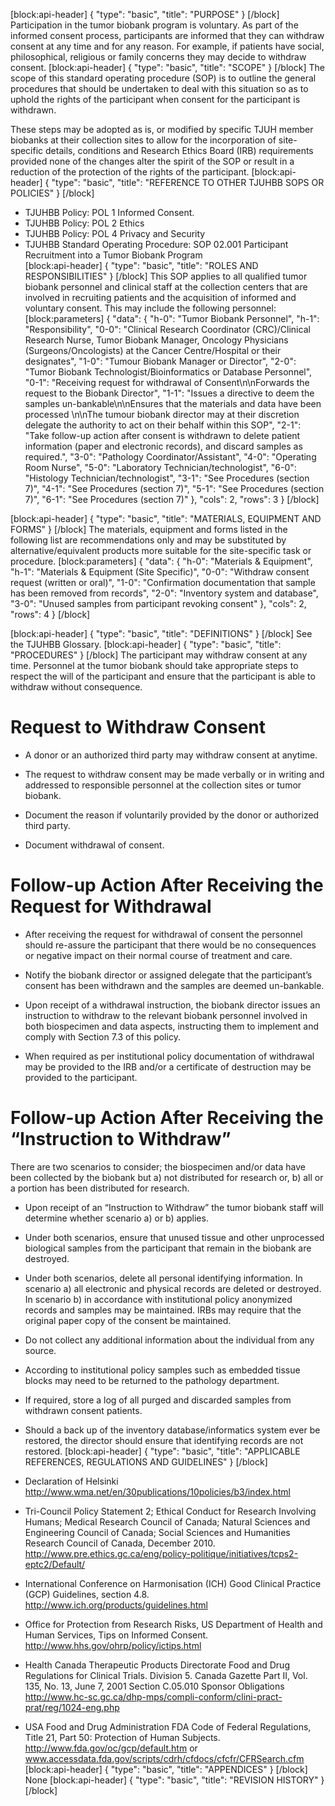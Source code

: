 [block:api-header]
{
  "type": "basic",
  "title": "PURPOSE"
}
[/block]
Participation in the tumor biobank program is voluntary.  As part of the informed consent process, participants are informed that they can withdraw consent at any time and for any reason.  For example, if patients have social, philosophical, religious or family concerns they may decide to withdraw consent.
[block:api-header]
{
  "type": "basic",
  "title": "SCOPE"
}
[/block]
The scope of this standard operating procedure (SOP) is to outline the general procedures that should be undertaken to deal with this situation so as to uphold the rights of the participant when consent for the participant is withdrawn.  

These steps may be adopted as is, or modified by specific TJUH member biobanks at their collection sites to allow for the incorporation of site-specific details, conditions and Research Ethics Board (IRB) requirements provided none of the changes alter the spirit of the SOP or result in a reduction of the protection of the rights of the participant.
[block:api-header]
{
  "type": "basic",
  "title": "REFERENCE TO OTHER TJUHBB SOPS OR POLICIES"
}
[/block]
* TJUHBB Policy: POL 1 Informed Consent.
* TJUHBB Policy: POL 2 Ethics
* TJUHBB Policy: POL 4 Privacy and Security
* TJUHBB Standard Operating Procedure:  SOP 02.001 Participant Recruitment into a Tumor Biobank Program 	
[block:api-header]
{
  "type": "basic",
  "title": "ROLES AND RESPONSIBILITIES"
}
[/block]
This SOP applies to all qualified tumor biobank personnel and clinical staff at the collection centers that are involved in recruiting patients and the acquisition of informed and voluntary consent.  This may include the following personnel:
[block:parameters]
{
  "data": {
    "h-0": "Tumor Biobank Personnel",
    "h-1": "Responsibility",
    "0-0": "Clinical Research Coordinator (CRC)/Clinical Research Nurse, Tumor Biobank Manager, Oncology Physicians (Surgeons/Oncologists) at the Cancer Centre/Hospital or their designates",
    "1-0": "Tumour Biobank Manager or Director",
    "2-0": "Tumor Biobank Technologist/Bioinformatics or Database Personnel",
    "0-1": "Receiving request for withdrawal of Consent\n\nForwards the request to the Biobank Director",
    "1-1": "Issues a directive to deem the samples un-bankable\n\nEnsures that the materials and data have been processed \n\nThe tumour biobank director may at their discretion delegate the authority to act on their behalf within this SOP",
    "2-1": "Take follow-up action after consent is withdrawn to delete patient information (paper and electronic records), and discard samples as required.",
    "3-0": "Pathology Coordinator/Assistant",
    "4-0": "Operating Room Nurse",
    "5-0": "Laboratory Technician/technologist",
    "6-0": "Histology Technician/technologist",
    "3-1": "See Procedures (section 7)",
    "4-1": "See Procedures (section 7)",
    "5-1": "See Procedures (section 7)",
    "6-1": "See Procedures (section 7)"
  },
  "cols": 2,
  "rows": 3
}
[/block]

[block:api-header]
{
  "type": "basic",
  "title": "MATERIALS, EQUIPMENT AND FORMS"
}
[/block]
The materials, equipment and forms listed in the following list are recommendations only and may be substituted by alternative/equivalent products more suitable for the site-specific task or procedure.
[block:parameters]
{
  "data": {
    "h-0": "Materials & Equipment",
    "h-1": "Materials & Equipment (Site Specific)",
    "0-0": "Withdraw consent request (written or oral)",
    "1-0": "Confirmation documentation that sample has been removed from records",
    "2-0": "Inventory system and database",
    "3-0": "Unused samples from participant revoking consent"
  },
  "cols": 2,
  "rows": 4
}
[/block]

[block:api-header]
{
  "type": "basic",
  "title": "DEFINITIONS"
}
[/block]
See the TJUHBB Glossary.
[block:api-header]
{
  "type": "basic",
  "title": "PROCEDURES"
}
[/block]
The participant may withdraw consent at any time.  Personnel at the tumor biobank should take appropriate steps to respect the will of the participant and ensure that the participant is able to withdraw without consequence. 

# Request to Withdraw Consent

* A donor or an authorized third party may withdraw consent at anytime.

* The request to withdraw consent may be made verbally or in writing and addressed to responsible personnel at the collection sites or tumor biobank.
 
* Document the reason if voluntarily provided by the donor or authorized third party.

* Document withdrawal of consent.

# Follow-up Action After Receiving the Request for Withdrawal

* After receiving the request for withdrawal of consent the personnel should re-assure the participant that there would be no consequences or negative impact on their normal course of treatment and care. 

* Notify the biobank director or assigned delegate that the participant’s consent has been withdrawn and the samples are deemed un-bankable.

* Upon receipt of a withdrawal instruction, the biobank director issues an instruction to withdraw to the relevant biobank personnel involved in both biospecimen and data aspects, instructing them to implement and comply with Section 7.3 of this policy.

* When required as per institutional policy documentation of withdrawal may be provided to the IRB and/or a certificate of destruction may be provided to the participant.
 
 
# Follow-up Action After Receiving the “Instruction to Withdraw”

There are two scenarios to consider; the biospecimen and/or data have been collected by the biobank but a) not distributed for research or, b) all or a portion has been distributed for research.

* Upon receipt of an “Instruction to Withdraw” the tumor biobank staff will determine whether scenario a) or b) applies. 

* Under both scenarios, ensure that unused tissue and other unprocessed biological samples from the participant that remain in the biobank are destroyed.

* Under both scenarios, delete all personal identifying information.  In scenario a) all electronic and physical records are deleted or destroyed.  In scenario b) in accordance with institutional policy anonymized records and samples may be maintained. IRBs may require that the original paper copy of the consent be maintained.

* Do not collect any additional information about the individual from any source.

* According to institutional policy samples such as embedded tissue blocks may need to be returned to the pathology department.

* If required, store a log of all purged and discarded samples from withdrawn consent patients. 

* Should a back up of the inventory database/informatics system ever be restored, the director should ensure that identifying records are not restored. 
[block:api-header]
{
  "type": "basic",
  "title": "APPLICABLE REFERENCES, REGULATIONS AND GUIDELINES"
}
[/block]
* Declaration of Helsinki
http://www.wma.net/en/30publications/10policies/b3/index.html

* Tri-Council Policy Statement 2; Ethical Conduct for Research Involving Humans; Medical Research Council of Canada; Natural Sciences and Engineering Council of Canada; Social Sciences and Humanities Research Council of Canada, December 2010.    
http://www.pre.ethics.gc.ca/eng/policy-politique/initiatives/tcps2-eptc2/Default/

* International Conference on Harmonisation (ICH) Good Clinical Practice (GCP) Guidelines, section 4.8.  
http://www.ich.org/products/guidelines.html

* Office for Protection from Research Risks, US Department of Health and Human Services, Tips on Informed Consent. 
http://www.hhs.gov/ohrp/policy/ictips.html

* Health Canada Therapeutic Products Directorate Food and Drug Regulations for Clinical Trials. Division 5. Canada Gazette Part II, Vol. 135, No. 13, June 7, 2001 Section C.05.010 Sponsor Obligations 
http://www.hc-sc.gc.ca/dhp-mps/compli-conform/clini-pract-prat/reg/1024-eng.php

* USA Food and Drug Administration FDA Code of Federal Regulations, Title 21, Part 50: Protection of Human Subjects. http://www.fda.gov/oc/gcp/default.htm or www.accessdata.fda.gov/scripts/cdrh/cfdocs/cfcfr/CFRSearch.cfm
[block:api-header]
{
  "type": "basic",
  "title": "APPENDICES"
}
[/block]
None
[block:api-header]
{
  "type": "basic",
  "title": "REVISION HISTORY"
}
[/block]